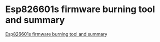 # Esp826601s firmware burning tool and summary
[Esp826601s firmware burning tool and summary](https://aiwithcloud.com/2022/09/15/esp826601s_firmware_burning_tool_and_summary/)